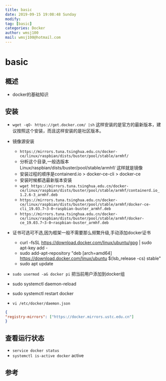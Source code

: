 ```yaml
---
title: basic
date: 2019-09-15 19:08:48 Sunday
modify:
tag: [basic]
categories: Docker
author: wmsj100
mail: wmsj100@hotmail.com
---
```


# basic

## 概述

- docker的基础知识

## 安装

- `wget -qO- https://get.docker.com/ |sh` 这样安装的是官方的最新版本，建议按照这个安装，而且这样安装的是社区版本。
- 镜像源安装
	- `https://mirrors.tuna.tsinghua.edu.cn/docker-ce/linux/raspbian/dists/buster/pool/stable/armhf/`
	- 分析这个目录,一般选版本Linux/raspbian/dists/buster/pool/stable/armhf/ 这样就是镜像
	- 安装过程的顺序是containerd.io > docker-ce-cli > docker-ce
	- 安装时候都选最新版本安装
	- `wget https://mirrors.tuna.tsinghua.edu.cn/docker-ce/linux/raspbian/dists/buster/pool/stable/armhf/containerd.io_1.2.6-3_armhf.deb`
	- `https://mirrors.tuna.tsinghua.edu.cn/docker-ce/linux/raspbian/dists/buster/pool/stable/armhf/docker-ce-cli_19.03.7~3-0~raspbian-buster_armhf.deb`
	- `https://mirrors.tuna.tsinghua.edu.cn/docker-ce/linux/raspbian/dists/buster/pool/stable/armhf/docker-ce_19.03.7~3-0~raspbian-buster_armhf.deb`

- 证书可选可不选,因为框架一般不需要那么频繁升级,手动添加docker证书
	- curl -fsSL https://download.docker.com/linux/ubuntu/gpg | sudo apt-key add -
	- sudo add-apt-repository "deb [arch=amd64] https://download.docker.com/linux/ubuntu $(lsb_release -cs) stable"
	- sudo apt update

- `sudo usermod -aG docker pi` 把当前用户添加到docker组

- sudo systemctl daemon-reload
- sudo systemctl restart docker
- `vi /etc/docker/daemon.json`
```json
{ 
"registry-mirrors": ["https://docker.mirrors.ustc.edu.cn"] 
}
```

## 查看运行状态

- `service docker status`
- `systemctl is-active docker` active

## 参考

